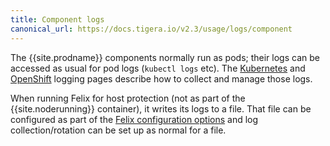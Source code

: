 ```yaml
---
title: Component logs
canonical_url: https://docs.tigera.io/v2.3/usage/logs/component
---
```


The {{site.prodname}} components normally run as pods; their logs can be accessed as usual for pod logs (`kubectl logs` etc).  The [Kubernetes](https://kubernetes.io/docs/concepts/cluster-administration/logging/) and
[OpenShift](https://docs.openshift.com/container-platform/3.9/install_config/aggregate_logging.html) logging pages describe how to collect and manage those logs.

When running Felix for host protection (not as part of the {{site.noderunning}} container), it writes its logs to a file.
That file can be configured as part of the [Felix configuration options](../../reference/felix/configuration) and log collection/rotation can be set up
as normal for a file.
